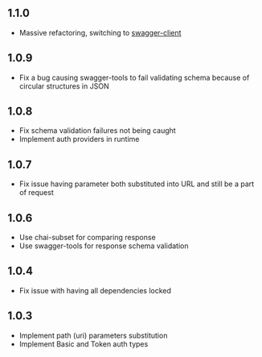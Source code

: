 ## 1.1.0

- Massive refactoring, switching to [swagger-client](https://www.npmjs.com/package/swagger-client)

## 1.0.9

- Fix a bug causing swagger-tools to fail validating schema because of circular structures in JSON

## 1.0.8

- Fix schema validation failures not being caught
- Implement auth providers in runtime

## 1.0.7

- Fix issue having parameter both substituted into URL and still be a part of request

## 1.0.6

- Use chai-subset for comparing response
- Use swagger-tools for response schema validation

## 1.0.4

- Fix issue with having all dependencies locked

## 1.0.3

- Implement path (uri) parameters substitution
- Implement Basic and Token auth types
